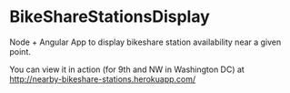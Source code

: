 BikeShareStationsDisplay
========================

Node + Angular App to display bikeshare station availability near a given point.

You can view it in action (for 9th and NW in Washington DC) at http://nearby-bikeshare-stations.herokuapp.com/
